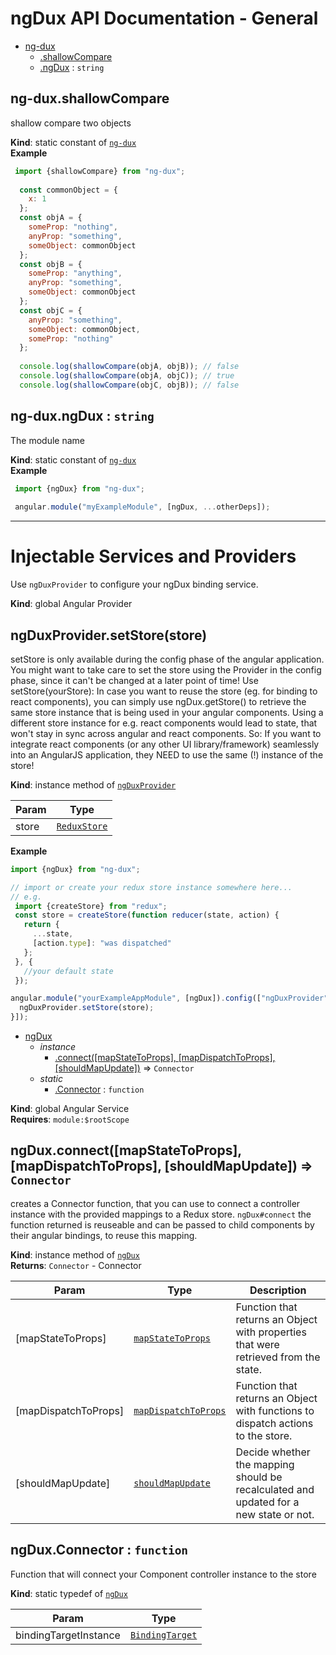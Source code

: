 # ngDux API Documentation - General

  
* [ng-dux](#module_ng-dux)
    * [.shallowCompare](#module_ng-dux.shallowCompare)
    * [.ngDux](#module_ng-dux.ngDux) : <code>string</code>

<a name="module_ng-dux.shallowCompare"></a>

## ng-dux.shallowCompare
shallow compare two objects

**Kind**: static constant of [<code>ng-dux</code>](#module_ng-dux)  
**Example**  
```js
 import {shallowCompare} from "ng-dux";
 
  const commonObject = {
    x: 1
  };
  const objA = {
    someProp: "nothing",
    anyProp: "something",
    someObject: commonObject
  };
  const objB = {
    someProp: "anything",
    anyProp: "something",
    someObject: commonObject
  };
  const objC = {
    anyProp: "something",
    someObject: commonObject,
    someProp: "nothing"
  };
 
  console.log(shallowCompare(objA, objB)); // false
  console.log(shallowCompare(objA, objC)); // true
  console.log(shallowCompare(objC, objB)); // false
 ```
<a name="module_ng-dux.ngDux"></a>

## ng-dux.ngDux : <code>string</code>
The module name

**Kind**: static constant of [<code>ng-dux</code>](#module_ng-dux)  
**Example**  
```js
 import {ngDux} from "ng-dux";
 
 angular.module("myExampleModule", [ngDux, ...otherDeps]);
 ```

* * *

# Injectable Services and Providers

  Use `ngDuxProvider` to configure your ngDux binding service.

**Kind**: global Angular Provider  
<a name="ngDuxProvider+setStore"></a>

## ngDuxProvider.setStore(store)
setStore is only available during the config phase of the angular application.
You might want to take care to set the store using the Provider in the config phase, since it can't be changed at a later point of time!
Use setStore(yourStore):
In case you want to reuse the store (eg. for binding
to react components), you can simply use ngDux.getStore()
to retrieve the same store instance that is being used in your
angular components. Using a different store instance for e.g. react components would lead to state, that won't stay in sync across angular and react components.
So:
If you want to integrate react components (or any other UI library/framework)
seamlessly into an AngularJS application, they NEED to use the same (!) instance of the store!

**Kind**: instance method of [<code>ngDuxProvider</code>](#ngDuxProvider)  

| Param | Type |
| --- | --- |
| store | [<code>ReduxStore</code>](https://redux.js.org) | 

**Example**  
```js
import {ngDux} from "ng-dux";

// import or create your redux store instance somewhere here...
// e.g.
 import {createStore} from "redux";
 const store = createStore(function reducer(state, action) {
   return {
     ...state,
     [action.type]: "was dispatched"
   };
 }, {
   //your default state
 });

angular.module("yourExampleAppModule", [ngDux]).config(["ngDuxProvider", function(ngDuxProvider) {
  ngDuxProvider.setStore(store);
}]);

```
  
* [ngDux](#ngDux)
    * _instance_
        * [.connect([mapStateToProps], [mapDispatchToProps], [shouldMapUpdate])](#ngDux+connect) ⇒ <code>Connector</code>
    * _static_
        * [.Connector](#ngDux.Connector) : <code>function</code>

**Kind**: global Angular Service  
**Requires**: <code>module:$rootScope</code>  
<a name="ngDux+connect"></a>

## ngDux.connect([mapStateToProps], [mapDispatchToProps], [shouldMapUpdate]) ⇒ <code>Connector</code>
creates a Connector function, that you can use to connect a controller instance with the provided mappings to a Redux store.
`ngDux#connect` the function returned is reuseable and can be passed to child components by their angular bindings, to reuse this mapping.

**Kind**: instance method of [<code>ngDux</code>](#ngDux)  
**Returns**: <code>Connector</code> - Connector  

| Param | Type | Description |
| --- | --- | --- |
| [mapStateToProps] | [<code>mapStateToProps</code>](#mapStateToProps) | Function that returns an Object with properties that were retrieved from the state. |
| [mapDispatchToProps] | [<code>mapDispatchToProps</code>](#mapDispatchToProps) | Function that returns an Object with functions to dispatch actions to the store. |
| [shouldMapUpdate] | [<code>shouldMapUpdate</code>](#shouldMapUpdate) | Decide whether the mapping should be recalculated and updated for a new state or not. |

<a name="ngDux.Connector"></a>

## ngDux.Connector : <code>function</code>
Function that will connect your Component controller instance to the store

**Kind**: static typedef of [<code>ngDux</code>](#ngDux)  

| Param | Type |
| --- | --- |
| bindingTargetInstance | [<code>BindingTarget</code>](https://docs.angularjs.org/guide/component#component-based-application-architecture) | 





